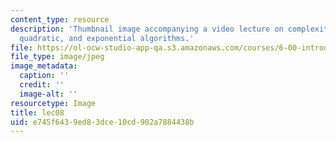 ```yaml
---
content_type: resource
description: 'Thumbnail image accompanying a video lecture on complexity: log, linear,
  quadratic, and exponential algorithms.'
file: https://ol-ocw-studio-app-qa.s3.amazonaws.com/courses/6-00-introduction-to-computer-science-and-programming-fall-2008/e745f6439ed83dce10cd902a7884438b_lec08.jpg
file_type: image/jpeg
image_metadata:
  caption: ''
  credit: ''
  image-alt: ''
resourcetype: Image
title: lec08
uid: e745f643-9ed8-3dce-10cd-902a7884438b
---
```

